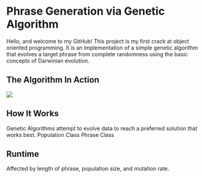 # Phrase Generation via Genetic Algorithm

Hello, and welcome to my GitHub! This project is my first crack at object oriented programming. It is an implementation of a simple genetic algorithm that evolves a target phrase from complete randomness using the basic concepts of Darwinian evolution.  

<h2>The Algorithm In Action</h2>
<p align="left">
  <img src="https://s12.postimg.org/468ssxbql/ezgif_com_video_to_gif.gif"/>
</p>

<h2>How It Works</h2>
Genetic Algorithms attempt to evolve data to reach a preferred solution that works best.
Population Class
Phrase Class

<h2>Runtime</h2>
Affected by length of phrase, population size, and mutation rate.
